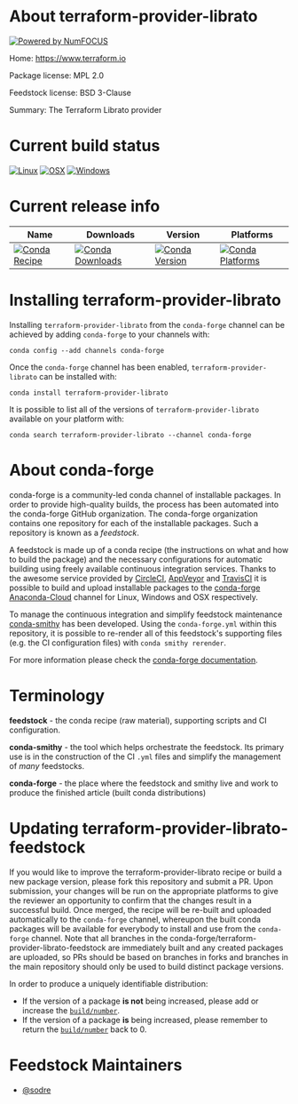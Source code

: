About terraform-provider-librato
================================

[![Powered by NumFOCUS](https://img.shields.io/badge/powered%20by-NumFOCUS-orange.svg?style=flat&colorA=E1523D&colorB=007D8A)](http://numfocus.org)

Home: https://www.terraform.io

Package license: MPL 2.0

Feedstock license: BSD 3-Clause

Summary: The Terraform Librato provider



Current build status
====================

[![Linux](https://img.shields.io/circleci/project/github/conda-forge/terraform-provider-librato-feedstock/master.svg?label=Linux)](https://circleci.com/gh/conda-forge/terraform-provider-librato-feedstock)
[![OSX](https://img.shields.io/travis/conda-forge/terraform-provider-librato-feedstock/master.svg?label=macOS)](https://travis-ci.org/conda-forge/terraform-provider-librato-feedstock)
[![Windows](https://img.shields.io/appveyor/ci/conda-forge/terraform-provider-librato-feedstock/master.svg?label=Windows)](https://ci.appveyor.com/project/conda-forge/terraform-provider-librato-feedstock/branch/master)

Current release info
====================

| Name | Downloads | Version | Platforms |
| --- | --- | --- | --- |
| [![Conda Recipe](https://img.shields.io/badge/recipe-terraform--provider--librato-green.svg)](https://anaconda.org/conda-forge/terraform-provider-librato) | [![Conda Downloads](https://img.shields.io/conda/dn/conda-forge/terraform-provider-librato.svg)](https://anaconda.org/conda-forge/terraform-provider-librato) | [![Conda Version](https://img.shields.io/conda/vn/conda-forge/terraform-provider-librato.svg)](https://anaconda.org/conda-forge/terraform-provider-librato) | [![Conda Platforms](https://img.shields.io/conda/pn/conda-forge/terraform-provider-librato.svg)](https://anaconda.org/conda-forge/terraform-provider-librato) |

Installing terraform-provider-librato
=====================================

Installing `terraform-provider-librato` from the `conda-forge` channel can be achieved by adding `conda-forge` to your channels with:

```
conda config --add channels conda-forge
```

Once the `conda-forge` channel has been enabled, `terraform-provider-librato` can be installed with:

```
conda install terraform-provider-librato
```

It is possible to list all of the versions of `terraform-provider-librato` available on your platform with:

```
conda search terraform-provider-librato --channel conda-forge
```


About conda-forge
=================

conda-forge is a community-led conda channel of installable packages.
In order to provide high-quality builds, the process has been automated into the
conda-forge GitHub organization. The conda-forge organization contains one repository
for each of the installable packages. Such a repository is known as a *feedstock*.

A feedstock is made up of a conda recipe (the instructions on what and how to build
the package) and the necessary configurations for automatic building using freely
available continuous integration services. Thanks to the awesome service provided by
[CircleCI](https://circleci.com/), [AppVeyor](https://www.appveyor.com/)
and [TravisCI](https://travis-ci.org/) it is possible to build and upload installable
packages to the [conda-forge](https://anaconda.org/conda-forge)
[Anaconda-Cloud](https://anaconda.org/) channel for Linux, Windows and OSX respectively.

To manage the continuous integration and simplify feedstock maintenance
[conda-smithy](https://github.com/conda-forge/conda-smithy) has been developed.
Using the ``conda-forge.yml`` within this repository, it is possible to re-render all of
this feedstock's supporting files (e.g. the CI configuration files) with ``conda smithy rerender``.

For more information please check the [conda-forge documentation](https://conda-forge.org/docs/).

Terminology
===========

**feedstock** - the conda recipe (raw material), supporting scripts and CI configuration.

**conda-smithy** - the tool which helps orchestrate the feedstock.
                   Its primary use is in the construction of the CI ``.yml`` files
                   and simplify the management of *many* feedstocks.

**conda-forge** - the place where the feedstock and smithy live and work to
                  produce the finished article (built conda distributions)


Updating terraform-provider-librato-feedstock
=============================================

If you would like to improve the terraform-provider-librato recipe or build a new
package version, please fork this repository and submit a PR. Upon submission,
your changes will be run on the appropriate platforms to give the reviewer an
opportunity to confirm that the changes result in a successful build. Once
merged, the recipe will be re-built and uploaded automatically to the
`conda-forge` channel, whereupon the built conda packages will be available for
everybody to install and use from the `conda-forge` channel.
Note that all branches in the conda-forge/terraform-provider-librato-feedstock are
immediately built and any created packages are uploaded, so PRs should be based
on branches in forks and branches in the main repository should only be used to
build distinct package versions.

In order to produce a uniquely identifiable distribution:
 * If the version of a package **is not** being increased, please add or increase
   the [``build/number``](https://conda.io/docs/user-guide/tasks/build-packages/define-metadata.html#build-number-and-string).
 * If the version of a package **is** being increased, please remember to return
   the [``build/number``](https://conda.io/docs/user-guide/tasks/build-packages/define-metadata.html#build-number-and-string)
   back to 0.

Feedstock Maintainers
=====================

* [@sodre](https://github.com/sodre/)

